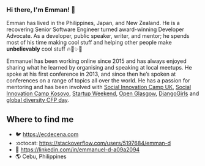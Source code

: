 ### Hi there, I'm Emman! 👋

<p>Emman has lived in the Philippines, Japan, and New Zealand. He is a recovering Senior Software Engineer turned award-winning Developer Advocate.  As a developer, public speaker, writer, and mentor; he spends most of his time making cool stuff and helping other people make <strong>unbelievably</strong> cool stuff 🔥🦄✨🚀</p>

<p>Emmanuel has been working online since 2015 and has always enjoyed sharing what he learned by organising and speaking at local meetups. He spoke at his first conference in 2013, and since then he’s spoken at conferences on a range of topics all over the world. He has a passion for mentoring and has been involved with <a href="https://en.wikipedia.org/wiki/Social_Innovation_Camp" target="_blank" rel="noopener">Social Innovation Camp UK</a>, <a href="http://unicefstories.org/tag/social-innovation-camp-kosovo/" target="_blank" rel="noopener">Social Innovation Camp Kosovo</a>, <a href="https://startupweekend.org/" target="_blank" rel="noopener">Startup Weekend</a>, <a href="http://futurecity.glasgow.gov.uk/hacking-the-future/" target="_blank" rel="noopener">Open Glasgow</a>, <a href="https://djangogirls.org/" target="_blank" rel="noopener">DjangoGirls</a> and <a href="https://www.globaldiversitycfpday.com/events/101" target="_blank" rel="noopener">global diversity CFP day</a>.</p>


Where to find me
----------------

- :bird: https://ecdecena.com
- :octocat: https://stackoverflow.com/users/5197684/emman-d
- :mega: https://linkedin.com/in/emmanuel-d-a09a2094
- :earth_americas: Cebu, Philippines
